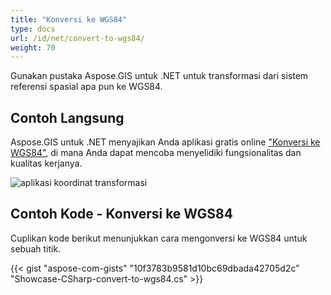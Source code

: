 ```yaml
---
title: "Konversi ke WGS84"
type: docs
url: /id/net/convert-to-wgs84/
weight: 70
---
```


Gunakan pustaka Aspose.GIS untuk .NET untuk transformasi dari sistem referensi spasial apa pun ke WGS84.

## **Contoh Langsung**

Aspose.GIS untuk .NET menyajikan Anda aplikasi gratis online ["Konversi ke WGS84"](https://products.aspose.app/gis/transformation/convert-to-wgs84), di mana Anda dapat mencoba menyelidiki fungsionalitas dan kualitas kerjanya.

![aplikasi koordinat transformasi](transform-coordinates.png)

## **Contoh Kode - Konversi ke WGS84**

Cuplikan kode berikut menunjukkan cara mengonversi ke WGS84 untuk sebuah titik.

{{< gist "aspose-com-gists" "10f3783b9581d10bc69dbada42705d2c" "Showcase-CSharp-convert-to-wgs84.cs" >}}
